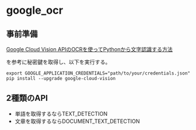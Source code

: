 # google_ocr

## 事前準備

[Google Cloud Vision APIのOCRを使ってPythonから文字認識する方法](https://valmore.work/cloud-vision-api-ocr/)

を参考に秘密鍵を取得し、以下を実行する。

```
export GOOGLE_APPLICATION_CREDENTIALS="path/to/your/credentials.json"
pip install --upgrade google-cloud-vision
```

## 2種類のAPI
- 単語を取得するならTEXT_DETECTION
- 文章を取得するならDOCUMENT_TEXT_DETECTION
